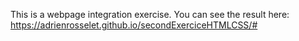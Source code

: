 This is a webpage integration exercise. You can see the result here: 
https://adrienrosselet.github.io/secondExerciceHTMLCSS/#
